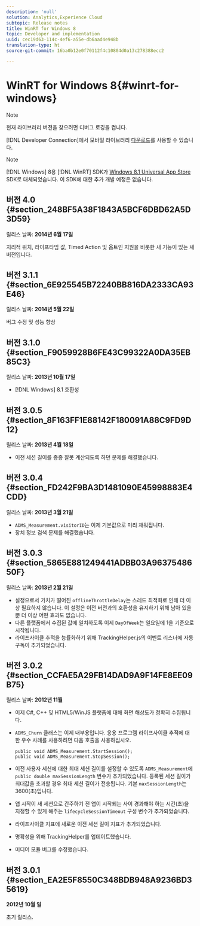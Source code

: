 ```yaml
---
description: 'null'
solution: Analytics,Experience Cloud
subtopic: Release notes
title: WinRT for Windows 8
topic: Developer and implementation
uuid: cec19d63-114c-4ef6-a55e-db6aad4e948b
translation-type: ht
source-git-commit: 16ba0b12e0f70112f4c10804d0a13c278388ecc2

---
```



# WinRT for Windows 8{#winrt-for-windows}

>[!NOTE]
>
>현재 라이브러리 버전을 찾으려면 디버그 로깅을 켭니다.

[!DNL Developer Connection]에서 모바일 라이브러리 [다운로드](https://marketing.adobe.com/developer/get-started/mobile/c-measuring-mobile-applications)를 사용할 수 있습니다.

>[!NOTE]
>
>[!DNL Windows] 8용 [!DNL WinRT] SDK가 [Windows 8.1 Universal App Store](../appmeasurement-release-notes/c-release-notes-winu.md) SDK로 대체되었습니다. 이 SDK에 대한 추가 개발 예정은 없습니다.

## 버전 4.0 {#section_248BF5A38F1843A5BCF6DBD62A5D3D59}

릴리스 날짜: **2014년 6월 17일**

지리적 위치, 라이프타임 값, Timed Action 및 옵트인 지원을 비롯한 새 기능이 있는 새 버전입니다.

## 버전 3.1.1 {#section_6E925545B72240BB816DA2333CA93E46}

릴리스 날짜: **2014년 5월 22일**

버그 수정 및 성능 향상

## 버전 3.1.0 {#section_F9059928B6FE43C99322A0DA35EB85C3}

릴리스 날짜: **2013년 10월 17일**

* [!DNL Windows] 8.1 호환성

## 버전 3.0.5 {#section_8F163FF1E88142F180091A88C9FD9D12}

릴리스 날짜: **2013년 4월 18일**

* 이전 세션 길이를 종종 잘못 계산되도록 하던 문제를 해결했습니다.

## 버전 3.0.4 {#section_FD242F9BA3D1481090E45998883E4CDD}

릴리스 날짜: **2013년 3월 21일**

* `ADMS_Measurement.visitorID`는 이제 기본값으로 미리 채워집니다.
* 장치 정보 검색 문제를 해결했습니다.

## 버전 3.0.3 {#section_5865E881249441ADBB03A9637548650F}

릴리스 날짜: **2013년 2월 21일**

* 설정으로서 가치가 떨어진 `offlineThrottleDelay`는 스레드 최적화로 인해 더 이상 필요하지 않습니다. 이 설정은 이전 버전과의 호환성을 유지하기 위해 남아 있을 뿐 더 이상 어떤 효과도 없습니다.
* 다른 플랫폼에서 수집된 값에 일치하도록 이제 `DayOfWeek`는 일요일에 1을 기준으로 시작됩니다.
* 라이프사이클 추적을 능률화하기 위해 TrackingHelper.js의 이벤트 리스너에 자동 구독이 추가되었습니다.

## 버전 3.0.2 {#section_CCFAE5A29FB14DAD9A9F14FE8EE09B75}

릴리스 날짜: **2012년 11월**

* 이제 C#, C++ 및 HTML5/WinJS 플랫폼에 대해 화면 해상도가 정확히 수집됩니다.
* `ADMS_Churn` 클래스는 이제 내부용입니다. 응용 프로그램 라이프사이클 추적에 대한 우수 사례를 사용하려면 다음 호출을 사용하십시오.

   ```
   public void ADMS_Measurement.StartSession(); 
   public void ADMS_Measurement.StopSession();
   ```

* 이전 사용자 세션에 대한 최대 세션 길이를 설정할 수 있도록 `ADMS_Measurement`에 `public double maxSessionLength` 변수가 추가되었습니다. 등록된 세션 길이가 최대값을 초과할 경우 최대 세션 길이가 전송됩니다. 기본 `maxSessionLength`는 3600(초)입니다.
* 앱 시작이 새 세션으로 간주하기 전 앱이 시작되는 사이 경과해야 하는 시간(초)을 지정할 수 있게 해주는 `lifecycleSessionTimeout` 구성 변수가 추가되었습니다.
* 라이프사이클 지표에 새로운 이전 세션 길이 지표가 추가되었습니다.
* 명확성을 위해 TrackingHelper를 업데이트했습니다.
* 미디어 모듈 버그를 수정했습니다.

## 버전 3.0.1 {#section_EA2E5F8550C348BDB948A9236BD35619}

**2012년 10월 일**

초기 릴리스.
